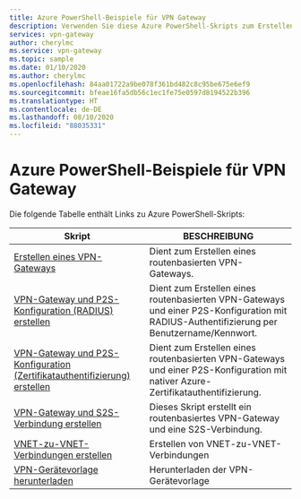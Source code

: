 ```yaml
---
title: Azure PowerShell-Beispiele für VPN Gateway
description: Verwenden Sie diese Azure PowerShell-Skripts zum Erstellen von VPN-Gateways sowie Site-to-Site- und Vnet-to-Vnet-Verbindungen und zum Herunterladen von VPN-Gerätevorlagen.
services: vpn-gateway
author: cherylmc
ms.service: vpn-gateway
ms.topic: sample
ms.date: 01/10/2020
ms.author: cherylmc
ms.openlocfilehash: 84aa01722a9be078f361bd482c8c95be675e6ef9
ms.sourcegitcommit: bfeae16fa5db56c1ec1fe75e0597d8194522b396
ms.translationtype: HT
ms.contentlocale: de-DE
ms.lasthandoff: 08/10/2020
ms.locfileid: "88035331"
---
```

# <a name="azure-powershell-samples-for-vpn-gateway"></a>Azure PowerShell-Beispiele für VPN Gateway

Die folgende Tabelle enthält Links zu Azure PowerShell-Skripts:

| Skript | BESCHREIBUNG |
|----|----|
| [Erstellen eines VPN-Gateways](./scripts/vpn-gateway-sample-create-vpn-gateway-powershell.md) | Dient zum Erstellen eines routenbasierten VPN-Gateways. |
| [VPN-Gateway und P2S-Konfiguration (RADIUS) erstellen](./scripts/vpn-gateway-sample-point-to-site-radius-authentication-powershell.md) | Dient zum Erstellen eines routenbasierten VPN-Gateways und einer P2S-Konfiguration mit RADIUS-Authentifizierung per Benutzername/Kennwort. |
| [VPN-Gateway und P2S-Konfiguration (Zertifikatauthentifizierung) erstellen](./scripts/vpn-gateway-sample-point-to-site-certificate-authentication-powershell.md) | Dient zum Erstellen eines routenbasierten VPN-Gateways und einer P2S-Konfiguration mit nativer Azure-Zertifikatauthentifizierung. |
| [VPN-Gateway und S2S-Verbindung erstellen](./scripts/vpn-gateway-sample-site-to-site-powershell.md) | Dieses Skript erstellt ein routenbasiertes VPN-Gateway und eine S2S-Verbindung. |
| [VNET-zu-VNET-Verbindungen erstellen](./scripts/vpn-gateway-sample-vnet-vnet-powershell.md) | Erstellen von VNET-zu-VNET-Verbindungen |
| [VPN-Gerätevorlage herunterladen](./scripts/vpn-gateway-sample-site-to-site-download-devicescript-powershell.md) | Herunterladen der VPN-Gerätevorlage |
